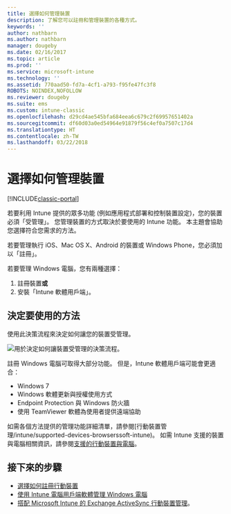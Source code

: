 ```yaml
---
title: 選擇如何管理裝置
description: 了解您可以註冊和管理裝置的各種方式。
keywords: ''
author: nathbarn
ms.author: nathbarn
manager: dougeby
ms.date: 02/16/2017
ms.topic: article
ms.prod: ''
ms.service: microsoft-intune
ms.technology: ''
ms.assetid: 770aad50-fd7a-4cf1-a793-f95fe47fc3f8
ROBOTS: NOINDEX,NOFOLLOW
ms.reviewer: dougeby
ms.suite: ems
ms.custom: intune-classic
ms.openlocfilehash: d29cd4ae545bfa684eea6c679c2f69957651402a
ms.sourcegitcommit: df60d03a0ed54964e91879f56c4ef0a7507c17d4
ms.translationtype: HT
ms.contentlocale: zh-TW
ms.lasthandoff: 03/22/2018
---
```

# <a name="choose-how-to-manage-devices"></a>選擇如何管理裝置

[!INCLUDE[classic-portal](../includes/classic-portal.md)]

若要利用 Intune 提供的眾多功能 (例如應用程式部署和控制裝置設定)，您的裝置必須「受管理」。 您管理裝置的方式取決於要使用的 Intune 功能。 本主題會協助您選擇符合您需求的方法。

若要管理執行 iOS、Mac OS X、Android 的裝置或 Windows Phone，您必須加以「註冊」。

若要管理 Windows 電腦，您有兩種選擇：

1. 註冊裝置**或**
2. 安裝「Intune 軟體用戶端」。

## <a name="decide-which-method-to-use"></a>決定要使用的方法
使用此決策流程來決定如何讓您的裝置受管理。

![用於決定如何讓裝置受管理的決策流程。](./media/choose-manage-method.png)

註冊 Windows 電腦可取得大部分功能。 但是，Intune 軟體用戶端可能會更適合：

- Windows 7
- Windows 軟體更新與授權使用方式
- Endpoint Protection 與 Windows 防火牆
- 使用 TeamViewer 軟體為使用者提供遠端協助

如需各個方法提供的管理功能詳細清單，請參閱[行動裝置管理/intune/supported-devices-browserssoft-intune)。
如需 Intune 支援的裝置與電腦相關資訊，請參閱[支援的行動裝置與電腦](/intune/supported-devices-browsers#intune-supported-devices)。

## <a name="next-steps"></a>接下來的步驟

- [選擇如何註冊行動裝置](/intune-classic/get-started/choose-how-to-enroll-devices1)
- [使用 Intune 電腦用戶端軟體管理 Windows 電腦](/intune-classic/deploy-use/manage-windows-pcs-with-microsoft-intune)
- [搭配 Microsoft Intune 的 Exchange ActiveSync 行動裝置管理](/intune-classic/deploy-use/mobile-device-management-with-exchange-activesync-and-microsoft-intune)。
